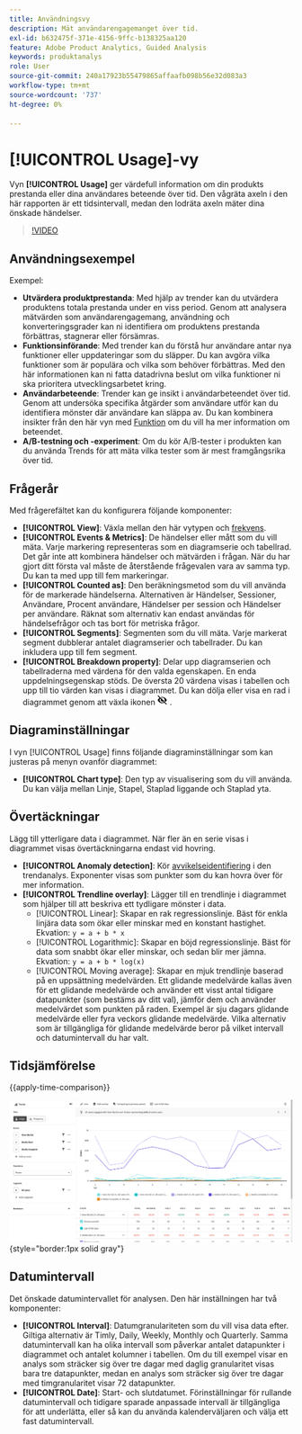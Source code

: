 ```yaml
---
title: Användningsvy
description: Mät användarengagemanget över tid.
exl-id: b632475f-371e-4156-9ffc-b138325aa120
feature: Adobe Product Analytics, Guided Analysis
keywords: produktanalys
role: User
source-git-commit: 240a17923b55479865affaafb098b56e32d083a3
workflow-type: tm+mt
source-wordcount: '737'
ht-degree: 0%

---
```


# [!UICONTROL Usage]-vy

Vyn **[!UICONTROL Usage]** ger värdefull information om din produkts prestanda eller dina användares beteende över tid. Den vågräta axeln i den här rapporten är ett tidsintervall, medan den lodräta axeln mäter dina önskade händelser.

>[!VIDEO](https://video.tv.adobe.com/v/3421666/?learn=on)

## Användningsexempel

Exempel:

* **Utvärdera produktprestanda**: Med hjälp av trender kan du utvärdera produktens totala prestanda under en viss period. Genom att analysera mätvärden som användarengagemang, användning och konverteringsgrader kan ni identifiera om produktens prestanda förbättras, stagnerar eller försämras.
* **Funktionsinförande**: Med trender kan du förstå hur användare antar nya funktioner eller uppdateringar som du släpper. Du kan avgöra vilka funktioner som är populära och vilka som behöver förbättras. Med den här informationen kan ni fatta datadrivna beslut om vilka funktioner ni ska prioritera utvecklingsarbetet kring.
* **Användarbeteende**: Trender kan ge insikt i användarbeteendet över tid. Genom att undersöka specifika åtgärder som användare utför kan du identifiera mönster där användare kan släppa av. Du kan kombinera insikter från den här vyn med [Funktion](friction.md) om du vill ha mer information om beteendet.
* **A/B-testning och -experiment**: Om du kör A/B-tester i produkten kan du använda Trends för att mäta vilka tester som är mest framgångsrika över tid.

## Frågerår

Med frågerefältet kan du konfigurera följande komponenter:

* **[!UICONTROL View]**: Växla mellan den här vytypen och [frekvens](frequency.md).
* **[!UICONTROL Events & Metrics]**: De händelser eller mått som du vill mäta. Varje markering representeras som en diagramserie och tabellrad. Det går inte att kombinera händelser och mätvärden i frågan. När du har gjort ditt första val måste de återstående frågevalen vara av samma typ. Du kan ta med upp till fem markeringar.
* **[!UICONTROL Counted as]**: Den beräkningsmetod som du vill använda för de markerade händelserna. Alternativen är Händelser, Sessioner, Användare, Procent användare, Händelser per session och Händelser per användare. Räknat som alternativ kan endast användas för händelsefrågor och tas bort för metriska frågor.
* **[!UICONTROL Segments]**: Segmenten som du vill mäta. Varje markerat segment dubblerar antalet diagramserier och tabellrader. Du kan inkludera upp till fem segment.
* **[!UICONTROL Breakdown property]**: Delar upp diagramserien och tabellraderna med värdena för den valda egenskapen. En enda uppdelningsegenskap stöds. De översta 20 värdena visas i tabellen och upp till tio värden kan visas i diagrammet. Du kan dölja eller visa en rad i diagrammet genom att växla ikonen ![Visa/dölj](../assets/hide-in-chart.png) .

## Diagraminställningar

I vyn [!UICONTROL Usage] finns följande diagraminställningar som kan justeras på menyn ovanför diagrammet:

* **[!UICONTROL Chart type]**: Den typ av visualisering som du vill använda. Du kan välja mellan Linje, Stapel, Staplad liggande och Staplad yta.

## Övertäckningar

Lägg till ytterligare data i diagrammet. När fler än en serie visas i diagrammet visas övertäckningarna endast vid hovring.

* **[!UICONTROL Anomaly detection]**: Kör [avvikelseidentifiering](/help/analysis-workspace/c-anomaly-detection/anomaly-detection.md) i den trendanalys. Exponenter visas som punkter som du kan hovra över för mer information.
* **[!UICONTROL Trendline overlay]**: Lägger till en trendlinje i diagrammet som hjälper till att beskriva ett tydligare mönster i data.
   * [!UICONTROL Linear]: Skapar en rak regressionslinje. Bäst för enkla linjära data som ökar eller minskar med en konstant hastighet. Ekvation: `y = a + b * x`
   * [!UICONTROL Logarithmic]: Skapar en böjd regressionslinje. Bäst för data som snabbt ökar eller minskar, och sedan blir mer jämna. Ekvation: `y = a + b * log(x)`
   * [!UICONTROL Moving average]: Skapar en mjuk trendlinje baserad på en uppsättning medelvärden. Ett glidande medelvärde kallas även för ett glidande medelvärde och använder ett visst antal tidigare datapunkter (som bestäms av ditt val), jämför dem och använder medelvärdet som punkten på raden. Exempel är sju dagars glidande medelvärde eller fyra veckors glidande medelvärde. Vilka alternativ som är tillgängliga för glidande medelvärde beror på vilket intervall och datumintervall du har valt.

## Tidsjämförelse

{{apply-time-comparison}}

![Användningstidsjämförelse](../assets/usage-compare.png){style="border:1px solid gray"}

## Datumintervall

Det önskade datumintervallet för analysen. Den här inställningen har två komponenter:

* **[!UICONTROL Interval]**: Datumgranulariteten som du vill visa data efter. Giltiga alternativ är Timly, Daily, Weekly, Monthly och Quarterly. Samma datumintervall kan ha olika intervall som påverkar antalet datapunkter i diagrammet och antalet kolumner i tabellen. Om du till exempel visar en analys som sträcker sig över tre dagar med daglig granularitet visas bara tre datapunkter, medan en analys som sträcker sig över tre dagar med timgranularitet visar 72 datapunkter.
* **[!UICONTROL Date]**: Start- och slutdatumet. Förinställningar för rullande datumintervall och tidigare sparade anpassade intervall är tillgängliga för att underlätta, eller så kan du använda kalenderväljaren och välja ett fast datumintervall.
